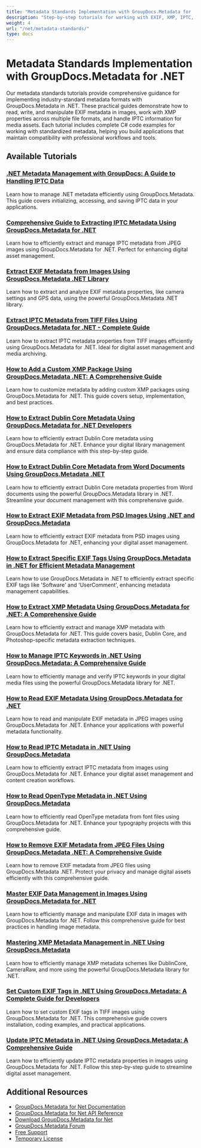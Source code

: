 ```yaml
---
title: "Metadata Standards Implementation with GroupDocs.Metadata for .NET"
description: "Step-by-step tutorials for working with EXIF, XMP, IPTC, and other metadata standards using GroupDocs.Metadata for .NET."
weight: 4
url: "/net/metadata-standards/"
type: docs
---
```

# Metadata Standards Implementation with GroupDocs.Metadata for .NET

Our metadata standards tutorials provide comprehensive guidance for implementing industry-standard metadata formats with GroupDocs.Metadata in .NET. These practical guides demonstrate how to read, write, and manipulate EXIF metadata in images, work with XMP properties across multiple file formats, and handle IPTC information for media assets. Each tutorial includes complete C# code examples for working with standardized metadata, helping you build applications that maintain compatibility with professional workflows and tools.

## Available Tutorials

### [.NET Metadata Management with GroupDocs&#58; A Guide to Handling IPTC Data](./net-metadata-management-groupdocs-iptc-guide/)
Learn how to manage .NET metadata efficiently using GroupDocs.Metadata. This guide covers initializing, accessing, and saving IPTC data in your applications.

### [Comprehensive Guide to Extracting IPTC Metadata Using GroupDocs.Metadata for .NET](./extract-iptc-metadata-groupdocs-metadata-net/)
Learn how to efficiently extract and manage IPTC metadata from JPEG images using GroupDocs.Metadata for .NET. Perfect for enhancing digital asset management.

### [Extract EXIF Metadata from Images Using GroupDocs.Metadata .NET Library](./extract-exif-metadata-groupdocs-metadata-net/)
Learn how to extract and analyze EXIF metadata properties, like camera settings and GPS data, using the powerful GroupDocs.Metadata .NET library.

### [Extract IPTC Metadata from TIFF Files Using GroupDocs.Metadata for .NET - Complete Guide](./extract-iptc-metadata-tiff-groupdocs-metadata-net/)
Learn how to extract IPTC metadata properties from TIFF images efficiently using GroupDocs.Metadata for .NET. Ideal for digital asset management and media archiving.

### [How to Add a Custom XMP Package Using GroupDocs.Metadata .NET&#58; A Comprehensive Guide](./add-custom-xmp-package-groupdocs-metadata-net/)
Learn how to customize metadata by adding custom XMP packages using GroupDocs.Metadata for .NET. This guide covers setup, implementation, and best practices.

### [How to Extract Dublin Core Metadata Using GroupDocs.Metadata for .NET Developers](./extract-dublin-core-metadata-groupdocs-dotnet/)
Learn how to efficiently extract Dublin Core metadata using GroupDocs.Metadata for .NET. Enhance your digital library management and ensure data compliance with this step-by-step guide.

### [How to Extract Dublin Core Metadata from Word Documents Using GroupDocs.Metadata .NET](./extract-dublin-core-metadata-word-documents-groupdocs-metadata-net/)
Learn how to efficiently extract Dublin Core metadata properties from Word documents using the powerful GroupDocs.Metadata library in .NET. Streamline your document management with this comprehensive guide.

### [How to Extract EXIF Metadata from PSD Images Using .NET and GroupDocs.Metadata](./extract-exif-metadata-psd-groupdocs-net/)
Learn how to efficiently extract EXIF metadata from PSD images using GroupDocs.Metadata for .NET, enhancing your digital asset management.

### [How to Extract Specific EXIF Tags Using GroupDocs.Metadata in .NET for Efficient Metadata Management](./read-exif-tags-groupdocs-metadata-net/)
Learn how to use GroupDocs.Metadata in .NET to efficiently extract specific EXIF tags like 'Software' and 'UserComment', enhancing metadata management capabilities.

### [How to Extract XMP Metadata Using GroupDocs.Metadata for .NET&#58; A Comprehensive Guide](./extract-xmp-metadata-groupdocs-metadata-net/)
Learn how to efficiently extract and manage XMP metadata with GroupDocs.Metadata for .NET. This guide covers basic, Dublin Core, and Photoshop-specific metadata extraction techniques.

### [How to Manage IPTC Keywords in .NET Using GroupDocs.Metadata&#58; A Comprehensive Guide](./groupdocs-metadata-net-iptc-keywords/)
Learn how to efficiently manage and verify IPTC keywords in your digital media files using the powerful GroupDocs.Metadata library for .NET.

### [How to Read EXIF Metadata Using GroupDocs.Metadata for .NET](./read-exif-metadata-groupdocs-metadata-net/)
Learn how to read and manipulate EXIF metadata in JPEG images using GroupDocs.Metadata for .NET. Enhance your applications with powerful metadata functionality.

### [How to Read IPTC Metadata in .NET Using GroupDocs.Metadata](./read-iptc-metadata-groupdocs-metadata-dotnet/)
Learn how to efficiently extract IPTC metadata from images using GroupDocs.Metadata for .NET. Enhance your digital asset management and content creation workflows.

### [How to Read OpenType Metadata in .NET Using GroupDocs.Metadata](./reading-opentype-metadata-groupdocs-dotnet/)
Learn how to efficiently read OpenType metadata from font files using GroupDocs.Metadata for .NET. Enhance your typography projects with this comprehensive guide.

### [How to Remove EXIF Metadata from JPEG Files Using GroupDocs.Metadata .NET&#58; A Comprehensive Guide](./remove-exif-metadata-groupdocs-metadata-net-guide/)
Learn how to remove EXIF metadata from JPEG files using GroupDocs.Metadata .NET. Protect your privacy and manage digital assets efficiently with this comprehensive guide.

### [Master EXIF Data Management in Images Using GroupDocs.Metadata for .NET](./groupdocs-metadata-exif-data-manipulation-net/)
Learn how to efficiently manage and manipulate EXIF data in images with GroupDocs.Metadata for .NET. Follow this comprehensive guide for best practices in handling image metadata.

### [Mastering XMP Metadata Management in .NET Using GroupDocs.Metadata](./mastering-xmp-metadata-management-dotnet/)
Learn how to efficiently manage XMP metadata schemes like DublinCore, CameraRaw, and more using the powerful GroupDocs.Metadata library for .NET.

### [Set Custom EXIF Tags in .NET Using GroupDocs.Metadata&#58; A Complete Guide for Developers](./set-custom-exif-tags-groupdocs-metadata-net/)
Learn how to set custom EXIF tags in TIFF images using GroupDocs.Metadata for .NET. This comprehensive guide covers installation, coding examples, and practical applications.

### [Update IPTC Metadata in .NET Using GroupDocs.Metadata&#58; A Comprehensive Guide](./update-iptc-metadata-net-groupdocs-metadata/)
Learn how to efficiently update IPTC metadata properties in images using GroupDocs.Metadata for .NET. Follow this step-by-step guide to streamline digital asset management.

## Additional Resources

- [GroupDocs.Metadata for Net Documentation](https://docs.groupdocs.com/metadata/net/)
- [GroupDocs.Metadata for Net API Reference](https://reference.groupdocs.com/metadata/net/)
- [Download GroupDocs.Metadata for Net](https://releases.groupdocs.com/metadata/net/)
- [GroupDocs.Metadata Forum](https://forum.groupdocs.com/c/metadata)
- [Free Support](https://forum.groupdocs.com/)
- [Temporary License](https://purchase.groupdocs.com/temporary-license/)
